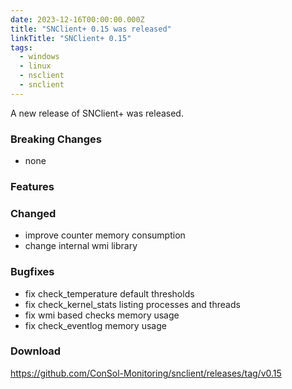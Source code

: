 ```yaml
---
date: 2023-12-16T00:00:00.000Z
title: "SNClient+ 0.15 was released"
linkTitle: "SNClient+ 0.15"
tags:
  - windows
  - linux
  - nsclient
  - snclient
---
```

A new release of SNClient+ was released.

### Breaking Changes

* none

### Features


### Changed

* improve counter memory consumption
* change internal wmi library

### Bugfixes

* fix check_temperature default thresholds
* fix check_kernel_stats listing processes and threads
* fix wmi based checks memory usage
* fix check_eventlog memory usage

### Download

<https://github.com/ConSol-Monitoring/snclient/releases/tag/v0.15>
